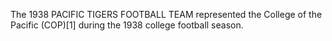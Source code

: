 The 1938 PACIFIC TIGERS FOOTBALL TEAM represented the College of the Pacific (COP)[1] during the 1938 college football season.
